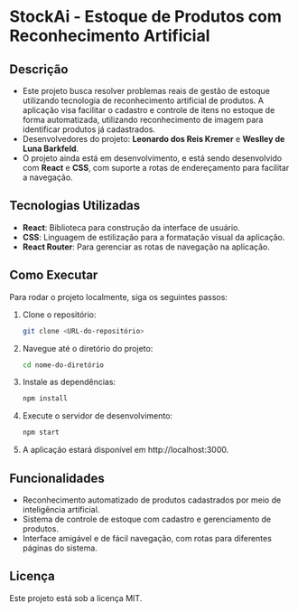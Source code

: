 # StockAi - Estoque de Produtos com Reconhecimento Artificial

## Descrição

- Este projeto busca resolver problemas reais de gestão de estoque utilizando tecnologia de reconhecimento artificial de produtos. A aplicação visa facilitar o cadastro e controle de itens no estoque de forma automatizada, utilizando reconhecimento de imagem para 
identificar produtos já cadastrados. 
- Desenvolvedores do projeto: **Leonardo dos Reis Kremer** e **Weslley de Luna Barkfeld**.
- O projeto ainda está em desenvolvimento, e está sendo desenvolvido com **React** e **CSS**, com suporte a rotas de endereçamento para facilitar a navegação.

## Tecnologias Utilizadas

- **React**: Biblioteca para construção da interface de usuário.
- **CSS**: Linguagem de estilização para a formatação visual da aplicação.
- **React Router**: Para gerenciar as rotas de navegação na aplicação.

## Como Executar

Para rodar o projeto localmente, siga os seguintes passos:

1. Clone o repositório:
   ```bash
   git clone <URL-do-repositório>
2. Navegue até o diretório do projeto:
    ```bash
   cd nome-do-diretório
4. Instale as dependências:
   ```bash
   npm install
4. Execute o servidor de desenvolvimento:
    ```bash
   npm start
5. A aplicação estará disponível em http://localhost:3000.


## Funcionalidades

- Reconhecimento automatizado de produtos cadastrados por meio de inteligência artificial.
- Sistema de controle de estoque com cadastro e gerenciamento de produtos.
- Interface amigável e de fácil navegação, com rotas para diferentes páginas do sistema.

## Licença

Este projeto está sob a licença MIT.
